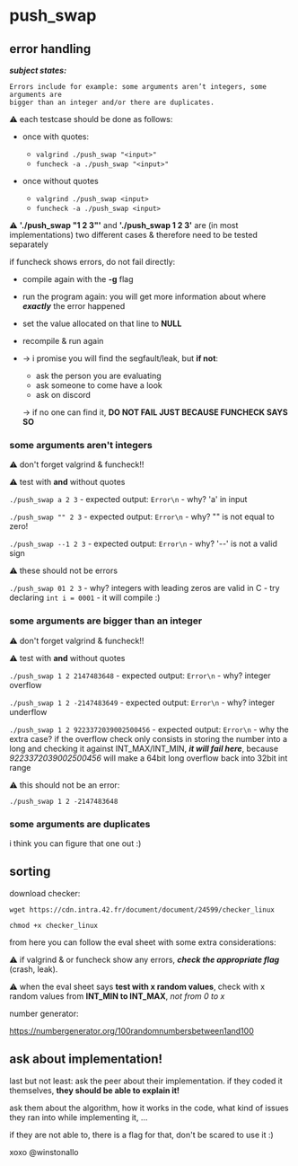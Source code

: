 # push_swap

## error handling

**_subject states:_**
```
Errors include for example: some arguments aren’t integers, some arguments are
bigger than an integer and/or there are duplicates.
```

⚠️ each testcase should be done as follows:
* once with quotes:
    * ```valgrind ./push_swap "<input>"```
    * ```funcheck -a ./push_swap "<input>"```
    
* once without quotes
    * ```valgrind ./push_swap <input>```
    * ```funcheck -a ./push_swap <input>```

⚠️ **'./push_swap "1 2 3"'** and **'./push_swap 1 2 3'** are (in most implementations) two different cases & therefore need to be tested separately

if funcheck shows errors, do not fail directly:
* compile again with the **-g** flag
* run the program again: you will get more information about where **_exactly_** the error happened
* set the value allocated on that line to **NULL**
* recompile & run again
* -> i promise you will find the segfault/leak, but **if not**:
    * ask the person you are evaluating
    * ask someone to come have a look
    * ask on discord
    
    -> if no one can find it, **DO NOT FAIL JUST BECAUSE FUNCHECK SAYS SO**


### some arguments aren't integers

⚠️ don't forget valgrind & funcheck!!

⚠️ test with **and** without quotes

```./push_swap a 2 3``` - expected output: ```Error\n``` - why?     'a' in input

```./push_swap "" 2 3``` - expected output: ```Error\n``` - why?    "" is not equal to zero!

```./push_swap --1 2 3``` - expected output: ```Error\n``` - why?   '--' is not a valid sign

⚠️ these should not be errors

```./push_swap 01 2 3``` - why? integers with leading zeros are valid in C - try declaring ```int i = 0001``` - it will compile :)

### some arguments are bigger than an integer

⚠️ don't forget valgrind & funcheck!!

⚠️ test with **and** without quotes

```./push_swap 1 2 2147483648``` - expected output: ```Error\n``` - why? integer overflow

```./push_swap 1 2 -2147483649``` - expected output: ```Error\n``` - why? integer underflow

```./push_swap 1 2 9223372039002500456``` - expected output: ```Error\n``` - why the extra case? if the overflow check only consists in storing the number into a long and checking it against INT_MAX/INT_MIN, **_it will fail here_**, because _9223372039002500456_ will make a 64bit long overflow back into 32bit int range

⚠️ this should not be an error:

```./push_swap 1 2 -2147483648```

### some arguments are duplicates

i think you can figure that one out :)

## sorting

download checker:

```wget https://cdn.intra.42.fr/document/document/24599/checker_linux```

```chmod +x checker_linux```

from here you can follow the eval sheet with some extra considerations:

⚠️ if valgrind & or funcheck show any errors, **_check the appropriate flag_** (crash, leak).

⚠️ when the eval sheet says **test with x random values**, check with x random values from **INT_MIN to INT_MAX**, _not from 0 to x_

number generator:

https://numbergenerator.org/100randomnumbersbetween1and100

## ask about implementation!

last but not least: ask the peer about their implementation. if they coded it themselves, **they should be able to explain it!**

ask them about the algorithm, how it works in the code, what kind of issues they ran into while implementing it, ...

if they are not able to, there is a flag for that, don't be scared to use it :)

xoxo @winstonallo
